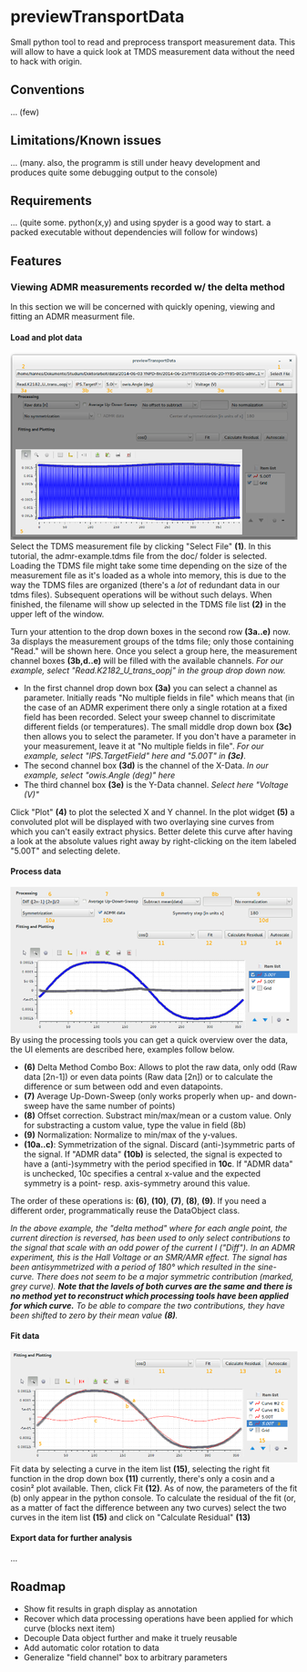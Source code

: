 # previewTransportData

Small python tool to read and preprocess transport measurement data. This will allow to have a quick look at TMDS measurement data without the need to hack with origin.

## Conventions
… (few)
## Limitations/Known issues
… (many. also, the programm is still under heavy development and produces quite some debugging output to the console)
## Requirements 
… (quite some. python(x,y) and using spyder is a good way to start. a packed executable without dependencies will follow for windows)


## Features

### Viewing ADMR measurements recorded w/ the delta method

In this section we will be concerned with quickly opening, viewing and fitting an ADMR measurment file.

#### Load and plot data
![Annotated overview of the main window and selecting data to plot without processing it further](doc/1-loadFile.png)
Select the TDMS measurement file by clicking "Select File" **(1)**. In this tutorial, the admr-example.tdms file from the doc/ folder is selected. Loading the TDMS file might take some time depending on the size of the measurement file as it's loaded as a whole into memory, this is due to the way the TDMS files are organized (there's a _lot_ of redundant data in our tdms files). Subsequent operations will be without such delays. When finished, the filename will show up selected in the TDMS file list **(2)** in the upper left of the window. 

Turn your attention to the drop down boxes in the second row **(3a..e)** now. 3a displays the measurement groups of the tdms file; only those containing "Read." will be shown here. Once you select a group here, the measurement channel boxes **(3b,d..e)** will be filled with the available channels. *For our example, select "Read.K2182_U_trans_oopj" in the group drop down now.*

  + In the first channel drop down box **(3a)** you can select a channel as parameter. Initially reads "No multiple fields in file" which means that (in the case of an ADMR experiment there only a single rotation at a fixed field has been recorded. Select your sweep channel to discrimitate different fields (or temperatures). The small middle drop down box **(3c)** then allows you to select the parameter. If you don't have a parameter in your measurement, leave it at "No multiple fields in file". *For our example, select "IPS.TargetField" here and "5.00T" in __(3c)__*. 
  + The second channel box **(3d)** is the channel of the X-Data. *In our example, select "owis.Angle (deg)" here*
  + The third channel box **(3e)** is the Y-Data channel. *Select here "Voltage (V)"*

Click "Plot" **(4)** to plot the selected X and Y channel. In the plot widget **(5)** a convoluted plot will be displayed with two overlaying sine curves from which you can't easily extract physics. Better delete this curve after having a look at the absolute values right away by right-clicking on the item labeled "5.00T" and selecting delete. 

#### Process data
![Annotated overview of the processing tools with some of the tools in action](doc/2-processing1.png)
By using the processing tools you can get a quick overview over the data, the UI elements are described here, examples follow below.

  + **(6)** Delta Method Combo Box: Allows to plot the raw data, only odd (Raw data [2n-1]) or even data points (Raw data [2n]) or to calculate the difference or sum between odd and even datapoints. 
  + **(7)** Average Up-Down-Sweep (only works properly when up- and down-sweep have the same number of points)
  + **(8)** Offset correction. Substract min/max/mean or a custom value. Only for substracting a custom value, type the value in field (8b)
  + **(9)** Normalization: Normalize to min/max of the y-values.
  + **(10a..c)**: Symmetrization of the signal. Discard (anti-)symmetric parts of the signal. If "ADMR data" **(10b)** is selected, the signal is expected to have a (anti-)symmetry with the period specified in **10c**. If "ADMR data" is unchecked, 10c specifies a central x-value and the expected symmetry is a point- resp. axis-symmetry around this value.
 


The order of these operations is: **(6)**, **(10)**, **(7)**, **(8)**, **(9)**. If you need a different order, programmatically reuse the DataObject class.

*In the above example, the "delta method" where for each angle point, the current direction is reversed, has been used to only select contributions to the signal that scale with an odd power of the current I ("Diff"). In an ADMR experiment, this is the Hall Voltage or an SMR/AMR effect. 
The signal has been antisymmetrized with a period of 180° which resulted in the sine-curve. There does not seem to be a major symmetric contribution (marked, grey curve).
__Note that the lavels of both curves are the same and there is no method yet to reconstruct which processing tools have been applied for which curve.__
To be able to compare the two contributions, they have been shifted to zero by their mean value __(8)__.*


#### Fit data
![Annotated overview over fitting tools](doc/3-fitting.png)
Fit data by selecting a curve in the item list **(15)**, selecting the right fit function in the drop down box **(11)** currently, there's only a cosin and a cosin² plot available. Then, click Fit **(12)**. As of now, the parameters of the fit (b) only appear in the python console. 
To calculate the residual of the fit (or, as a matter of fact the difference between any two curves) select the two curves in the item list **(15)** and click on "Calculate Residual" **(13)**


#### Export data for further analysis
…

## Roadmap
  
  + Show fit results in graph display as annotation
  + Recover which data processing operations have been applied for which curve (blocks next item)
  + Decouple Data object further and make it truely reusable
  + Add automatic color rotation to data
  + Generalize "field channel" box to arbitrary parameters